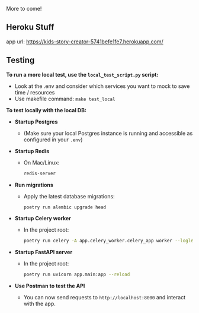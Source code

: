 More to come!

## Heroku Stuff
app url: https://kids-story-creator-5741befe1fe7.herokuapp.com/

## Testing

**To run a more local test, use the `local_test_script.py` script:**
- Look at the .env and consider which services you want to mock to save time / resources
- Use makefile command: `make test_local`

**To test locally with the local DB:**

- **Startup Postgres**
    - (Make sure your local Postgres instance is running and accessible as configured in your `.env`)

- **Startup Redis**
    - On Mac/Linux:
      ```bash
      redis-server
      ```

- **Run migrations**
    - Apply the latest database migrations:
      ```bash
      poetry run alembic upgrade head
      ```

- **Startup Celery worker**
    - In the project root:
      ```bash
      poetry run celery -A app.celery_worker.celery_app worker --loglevel=info
      ```

- **Startup FastAPI server**
    - In the project root:
      ```bash
      poetry run uvicorn app.main:app --reload
      ```

- **Use Postman to test the API**
    - You can now send requests to `http://localhost:8000` and interact with the app.
